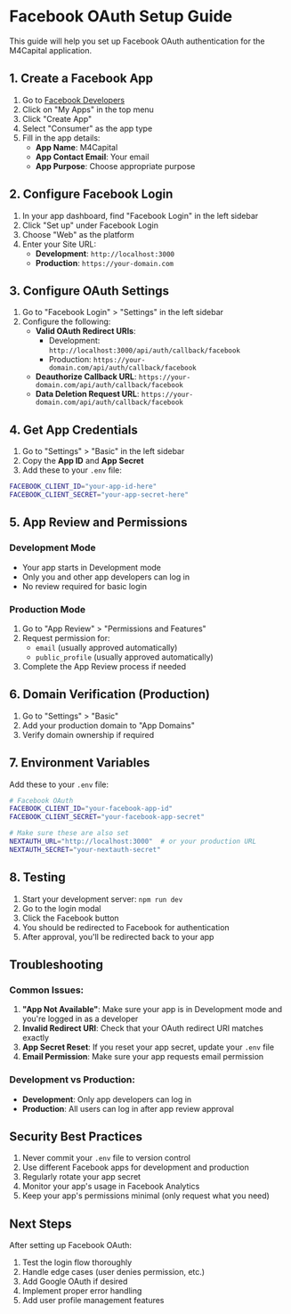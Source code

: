 # Facebook OAuth Setup Guide

This guide will help you set up Facebook OAuth authentication for the M4Capital application.

## 1. Create a Facebook App

1. Go to [Facebook Developers](https://developers.facebook.com/)
2. Click on "My Apps" in the top menu
3. Click "Create App"
4. Select "Consumer" as the app type
5. Fill in the app details:
   - **App Name**: M4Capital
   - **App Contact Email**: Your email
   - **App Purpose**: Choose appropriate purpose

## 2. Configure Facebook Login

1. In your app dashboard, find "Facebook Login" in the left sidebar
2. Click "Set up" under Facebook Login
3. Choose "Web" as the platform
4. Enter your Site URL:
   - **Development**: `http://localhost:3000`
   - **Production**: `https://your-domain.com`

## 3. Configure OAuth Settings

1. Go to "Facebook Login" > "Settings" in the left sidebar
2. Configure the following:
   - **Valid OAuth Redirect URIs**:
     - Development: `http://localhost:3000/api/auth/callback/facebook`
     - Production: `https://your-domain.com/api/auth/callback/facebook`
   - **Deauthorize Callback URL**: `https://your-domain.com/api/auth/callback/facebook`
   - **Data Deletion Request URL**: `https://your-domain.com/api/auth/callback/facebook`

## 4. Get App Credentials

1. Go to "Settings" > "Basic" in the left sidebar
2. Copy the **App ID** and **App Secret**
3. Add these to your `.env` file:

```bash
FACEBOOK_CLIENT_ID="your-app-id-here"
FACEBOOK_CLIENT_SECRET="your-app-secret-here"
```

## 5. App Review and Permissions

### Development Mode

- Your app starts in Development mode
- Only you and other app developers can log in
- No review required for basic login

### Production Mode

1. Go to "App Review" > "Permissions and Features"
2. Request permission for:
   - `email` (usually approved automatically)
   - `public_profile` (usually approved automatically)
3. Complete the App Review process if needed

## 6. Domain Verification (Production)

1. Go to "Settings" > "Basic"
2. Add your production domain to "App Domains"
3. Verify domain ownership if required

## 7. Environment Variables

Add these to your `.env` file:

```bash
# Facebook OAuth
FACEBOOK_CLIENT_ID="your-facebook-app-id"
FACEBOOK_CLIENT_SECRET="your-facebook-app-secret"

# Make sure these are also set
NEXTAUTH_URL="http://localhost:3000"  # or your production URL
NEXTAUTH_SECRET="your-nextauth-secret"
```

## 8. Testing

1. Start your development server: `npm run dev`
2. Go to the login modal
3. Click the Facebook button
4. You should be redirected to Facebook for authentication
5. After approval, you'll be redirected back to your app

## Troubleshooting

### Common Issues:

1. **"App Not Available"**: Make sure your app is in Development mode and you're logged in as a developer
2. **Invalid Redirect URI**: Check that your OAuth redirect URI matches exactly
3. **App Secret Reset**: If you reset your app secret, update your `.env` file
4. **Email Permission**: Make sure your app requests email permission

### Development vs Production:

- **Development**: Only app developers can log in
- **Production**: All users can log in after app review approval

## Security Best Practices

1. Never commit your `.env` file to version control
2. Use different Facebook apps for development and production
3. Regularly rotate your app secret
4. Monitor your app's usage in Facebook Analytics
5. Keep your app's permissions minimal (only request what you need)

## Next Steps

After setting up Facebook OAuth:

1. Test the login flow thoroughly
2. Handle edge cases (user denies permission, etc.)
3. Add Google OAuth if desired
4. Implement proper error handling
5. Add user profile management features
